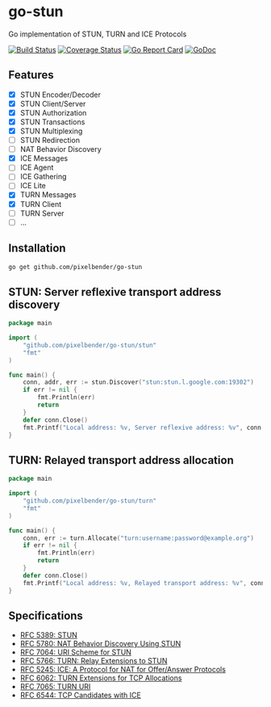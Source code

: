 # go-stun

Go implementation of STUN, TURN and ICE Protocols

[![Build Status](https://travis-ci.org/pixelbender/go-stun.svg)](https://travis-ci.org/pixelbender/go-stun)
[![Coverage Status](https://coveralls.io/repos/github/pixelbender/go-stun/badge.svg?branch=master)](https://coveralls.io/github/pixelbender/go-stun?branch=master)
[![Go Report Card](https://goreportcard.com/badge/github.com/pixelbender/go-stun)](https://goreportcard.com/report/github.com/pixelbender/go-stun)
[![GoDoc](https://godoc.org/github.com/pixelbender/go-stun?status.svg)](https://godoc.org/github.com/pixelbender/go-stun)

## Features

- [x] STUN Encoder/Decoder
- [x] STUN Client/Server
- [x] STUN Authorization
- [x] STUN Transactions
- [x] STUN Multiplexing
- [ ] STUN Redirection
- [ ] NAT Behavior Discovery
- [x] ICE Messages
- [ ] ICE Agent
- [ ] ICE Gathering
- [ ] ICE Lite
- [x] TURN Messages
- [x] TURN Client
- [ ] TURN Server
- [ ] ...

## Installation

```sh
go get github.com/pixelbender/go-stun
```

## STUN: Server reflexive transport address discovery

```go
package main

import (
	"github.com/pixelbender/go-stun/stun"
	"fmt"
)

func main() {
    conn, addr, err := stun.Discover("stun:stun.l.google.com:19302")
	if err != nil {
    	fmt.Println(err)
    	return
    }
    defer conn.Close()
	fmt.Printf("Local address: %v, Server reflexive address: %v", conn.LocalAddr(), addr)
}
```

## TURN: Relayed transport address allocation

```go
package main

import (
	"github.com/pixelbender/go-stun/turn"
	"fmt"
)

func main() {
	conn, err := turn.Allocate("turn:username:password@example.org")
	if err != nil {
		fmt.Println(err)
		return
	}
	defer conn.Close()
	fmt.Printf("Local address: %v, Relayed transport address: %v", conn.LocalAddr(), conn.RelayedAddr())
}
```

## Specifications

- [RFC 5389: STUN](https://tools.ietf.org/html/rfc5389)
- [RFC 5780: NAT Behavior Discovery Using STUN](https://tools.ietf.org/html/rfc5780)
- [RFC 7064: URI Scheme for STUN](https://tools.ietf.org/html/rfc7064)
- [RFC 5766: TURN: Relay Extensions to STUN](https://tools.ietf.org/html/rfc5766)
- [RFC 5245: ICE: A Protocol for NAT for Offer/Answer Protocols](https://tools.ietf.org/html/rfc5245)
- [RFC 6062: TURN Extensions for TCP Allocations](https://tools.ietf.org/html/rfc6062)
- [RFC 7065: TURN URI](https://tools.ietf.org/html/rfc7065)
- [RFC 6544: TCP Candidates with ICE](https://tools.ietf.org/html/rfc6544)
